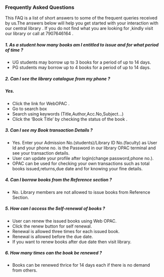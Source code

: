 ### Frequently Asked Questions

This FAQ  is a  list of short answers to some of the frequent queries received by us.The answers below  will help you get started with your interaction with our central  library . If you do not find what you are looking for ,kindly visit our library or call at 7907646164 .
 
##### 1. As a student how many books am I entitled to issue and for  what  period of time ?
- UG students may borrow up to 3 books for a period of up to 14 days.
- PG students may borrow  up to 4 books for a period of up to 14 days.

##### 2. Can I see  the library catalogue from my phone ?

##### Yes. 
- Click the link for WebOPAC .
- Go to search box
- Search using keywords (Title,Author,Acc.No,Subject…)
- Click the ‘Book Title’ by checking  the status of the  book .

##### 3. Can I see my Book transaction  Details ?
- Yes. Enter your Admission No.(students)/Library ID No.(faculty)   as User Id and your phone no. is the Password in our library OPAC terminal and see your transaction details.
- User can update your profile after login(change password,phone no.).
- OPAC can be used  for checking your own transactions such as total books issued,returns,due date and for knowing  your fine  details.

##### 4. Can I borrow  books from the Reference section ?
- No. Library members are not allowed to issue books from Reference Section.

##### 5. How can I access the Self-renewal of books ?
- User can renew the issued books using Web OPAC.
- Click the renew button for self renewal.
- Renewal is allowed three times for each issued book.
- Renewal is allowed before the due date.
- If you want to renew books after due date then  visit library.

##### 6. How many times can the book be renewed ?
- Books can be renewed thrice for 14 days each if there is no demand from others.


